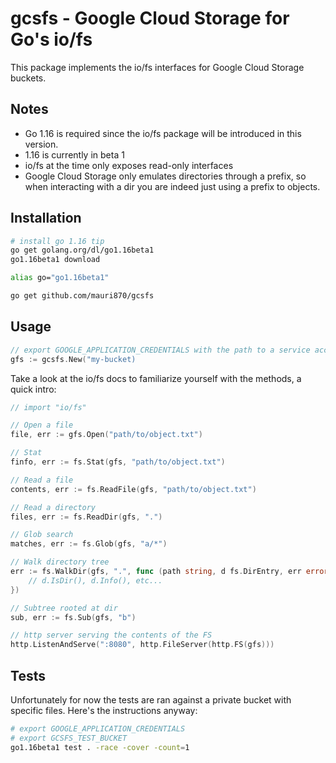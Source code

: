 # gcsfs - Google Cloud Storage for Go's io/fs

This package implements the io/fs interfaces for Google Cloud Storage buckets. 

## Notes

- Go 1.16 is required since the io/fs package will be introduced in this version.
- 1.16 is currently in beta 1
- io/fs at the time only exposes read-only interfaces
- Google Cloud Storage only emulates directories through a prefix, so when interacting with a dir you are indeed just using a prefix to objects.

## Installation

```bash
# install go 1.16 tip
go get golang.org/dl/go1.16beta1
go1.16beta1 download

alias go="go1.16beta1"

go get github.com/mauri870/gcsfs
```

## Usage

```go
// export GOOGLE_APPLICATION_CREDENTIALS with the path to a service account
gfs := gcsfs.New("my-bucket)
```

Take a look at the io/fs docs to familiarize yourself with the methods, a quick intro:

```go
// import "io/fs"

// Open a file
file, err := gfs.Open("path/to/object.txt")

// Stat
finfo, err := fs.Stat(gfs, "path/to/object.txt")

// Read a file
contents, err := fs.ReadFile(gfs, "path/to/object.txt")

// Read a directory
files, err := fs.ReadDir(gfs, ".")

// Glob search
matches, err := fs.Glob(gfs, "a/*")

// Walk directory tree
err := fs.WalkDir(gfs, ".", func (path string, d fs.DirEntry, err error) error {
	// d.IsDir(), d.Info(), etc...
})

// Subtree rooted at dir
sub, err := fs.Sub(gfs, "b")

// http server serving the contents of the FS
http.ListenAndServe(":8080", http.FileServer(http.FS(gfs)))
```

## Tests

Unfortunately for now the tests are ran against a private bucket with specific files. Here's the instructions anyway:

```bash
# export GOOGLE_APPLICATION_CREDENTIALS
# export GCSFS_TEST_BUCKET
go1.16beta1 test . -race -cover -count=1
```
